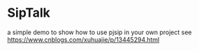 # SipTalk
a simple demo to show how to use pjsip in your own project
see https://www.cnblogs.com/xuhuajie/p/13445294.html
